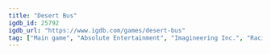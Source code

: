 ```yaml
---
title: "Desert Bus"
igdb_id: 25792
igdb_url: "https://www.igdb.com/games/desert-bus"
tag: ["Main game", "Absolute Entertainment", "Imagineering Inc.", "Racing", "Simulator", "Single player", "First person", "Comedy"]
---
```

